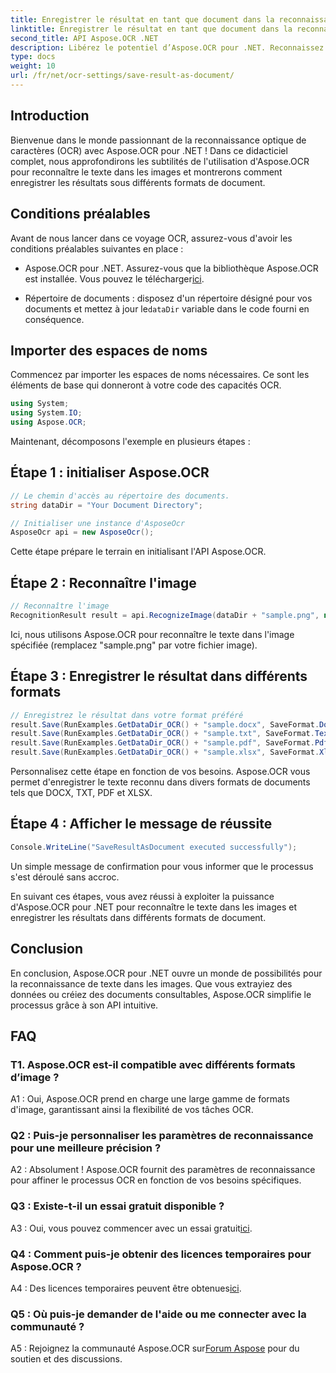 ```yaml
---
title: Enregistrer le résultat en tant que document dans la reconnaissance d'image OCR
linktitle: Enregistrer le résultat en tant que document dans la reconnaissance d'image OCR
second_title: API Aspose.OCR .NET
description: Libérez le potentiel d’Aspose.OCR pour .NET. Reconnaissez facilement le texte des images et enregistrez les résultats dans différents formats de documents.
type: docs
weight: 10
url: /fr/net/ocr-settings/save-result-as-document/
---
```

## Introduction

Bienvenue dans le monde passionnant de la reconnaissance optique de caractères (OCR) avec Aspose.OCR pour .NET ! Dans ce didacticiel complet, nous approfondirons les subtilités de l'utilisation d'Aspose.OCR pour reconnaître le texte dans les images et montrerons comment enregistrer les résultats sous différents formats de document.

## Conditions préalables

Avant de nous lancer dans ce voyage OCR, assurez-vous d'avoir les conditions préalables suivantes en place :

-  Aspose.OCR pour .NET. Assurez-vous que la bibliothèque Aspose.OCR est installée. Vous pouvez le télécharger[ici](https://releases.aspose.com/ocr/net/).

-  Répertoire de documents : disposez d'un répertoire désigné pour vos documents et mettez à jour le`dataDir` variable dans le code fourni en conséquence.

## Importer des espaces de noms

Commencez par importer les espaces de noms nécessaires. Ce sont les éléments de base qui donneront à votre code des capacités OCR.

```csharp
using System;
using System.IO;
using Aspose.OCR;
```

Maintenant, décomposons l'exemple en plusieurs étapes :

## Étape 1 : initialiser Aspose.OCR

```csharp
// Le chemin d'accès au répertoire des documents.
string dataDir = "Your Document Directory";

// Initialiser une instance d'AsposeOcr
AsposeOcr api = new AsposeOcr();
```

Cette étape prépare le terrain en initialisant l'API Aspose.OCR.

## Étape 2 : Reconnaître l'image

```csharp
// Reconnaître l'image
RecognitionResult result = api.RecognizeImage(dataDir + "sample.png", new RecognitionSettings { });
```

Ici, nous utilisons Aspose.OCR pour reconnaître le texte dans l'image spécifiée (remplacez "sample.png" par votre fichier image).

## Étape 3 : Enregistrer le résultat dans différents formats

```csharp
// Enregistrez le résultat dans votre format préféré
result.Save(RunExamples.GetDataDir_OCR() + "sample.docx", SaveFormat.Docx);
result.Save(RunExamples.GetDataDir_OCR() + "sample.txt", SaveFormat.Text);
result.Save(RunExamples.GetDataDir_OCR() + "sample.pdf", SaveFormat.Pdf);
result.Save(RunExamples.GetDataDir_OCR() + "sample.xlsx", SaveFormat.Xlsx);
```

Personnalisez cette étape en fonction de vos besoins. Aspose.OCR vous permet d'enregistrer le texte reconnu dans divers formats de documents tels que DOCX, TXT, PDF et XLSX.

## Étape 4 : Afficher le message de réussite

```csharp
Console.WriteLine("SaveResultAsDocument executed successfully");
```

Un simple message de confirmation pour vous informer que le processus s'est déroulé sans accroc.

En suivant ces étapes, vous avez réussi à exploiter la puissance d'Aspose.OCR pour .NET pour reconnaître le texte dans les images et enregistrer les résultats dans différents formats de document.

## Conclusion

En conclusion, Aspose.OCR pour .NET ouvre un monde de possibilités pour la reconnaissance de texte dans les images. Que vous extrayiez des données ou créiez des documents consultables, Aspose.OCR simplifie le processus grâce à son API intuitive.

## FAQ

### T1. Aspose.OCR est-il compatible avec différents formats d’image ?

A1 : Oui, Aspose.OCR prend en charge une large gamme de formats d'image, garantissant ainsi la flexibilité de vos tâches OCR.

### Q2 : Puis-je personnaliser les paramètres de reconnaissance pour une meilleure précision ?

A2 : Absolument ! Aspose.OCR fournit des paramètres de reconnaissance pour affiner le processus OCR en fonction de vos besoins spécifiques.

### Q3 : Existe-t-il un essai gratuit disponible ?

 A3 : Oui, vous pouvez commencer avec un essai gratuit[ici](https://releases.aspose.com/).

### Q4 : Comment puis-je obtenir des licences temporaires pour Aspose.OCR ?

 A4 : Des licences temporaires peuvent être obtenues[ici](https://purchase.aspose.com/temporary-license/).

### Q5 : Où puis-je demander de l'aide ou me connecter avec la communauté ?

 A5 : Rejoignez la communauté Aspose.OCR sur[Forum Aspose](https://forum.aspose.com/c/ocr/16) pour du soutien et des discussions.